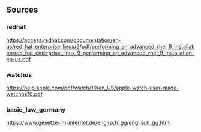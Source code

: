 ## Sources

### redhat

https://access.redhat.com/documentation/en-us/red_hat_enterprise_linux/9/pdf/performing_an_advanced_rhel_9_installation/red_hat_enterprise_linux-9-performing_an_advanced_rhel_9_installation-en-us.pdf

### watchos

https://help.apple.com/pdf/watch/10/en_US/apple-watch-user-guide-watchos10.pdf

### basic_law_germany

https://www.gesetze-im-internet.de/englisch_gg/englisch_gg.html
